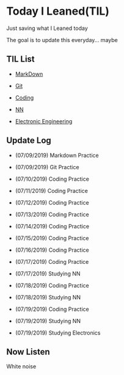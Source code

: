 # Today I Leaned(TIL)

Just saving what I Leaned today

The goal is to update this everyday... maybe



## TIL List

* [MarkDown](./Markdown)

* [Git](./Git)

* [Coding](./Coding)

* [NN](./NN)

* [Electronic Engineering](./Electronic)

  


## Update Log

* (07/09/2019) Markdown Practice

* (07/09/2019) Git Practice

* (07/10/2019) Coding Practice

* (07/11/2019) Coding Practice

* (07/12/2019) Coding Practice

* (07/13/2019) Coding Practice

* (07/14/2019) Coding Practice

* (07/15/2019) Coding Practice

* (07/16/2019) Coding Practice

* (07/17/2019) Coding Practice

* (07/17/2019) Studying NN

* (07/18/2019) Coding Practice

* (07/18/2019) Studying NN

* (07/19/2019) Coding Practice

* (07/19/2019) Studying NN

* (07/19/2019) Studying Electronics

  


## Now Listen  

White noise